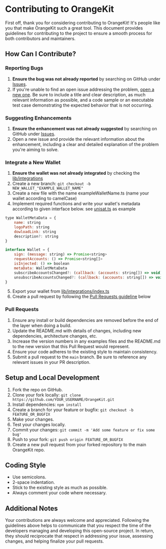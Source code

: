 # Contributing to OrangeKit

First off, thank you for considering contributing to OrangeKit! It's people like
you that make OrangeKit such a great tool. This document provides guidelines for
contributing to the project to ensure a smooth process for both contributors and
maintainers.

## How Can I Contribute?

### Reporting Bugs

1. **Ensure the bug was not already reported** by searching on GitHub under
   [Issues](LINK_TO_ISSUES).
2. If you're unable to find an open issue addressing the problem,
   [open a new one](LINK_TO_NEW_ISSUE). Be sure to include a title and clear
   description, as much relevant information as possible, and a code sample or
   an executable test case demonstrating the expected behavior that is not
   occurring.

### Suggesting Enhancements

1. **Ensure the enhancement was not already suggested** by searching on GitHub
   under [Issues](LINK_TO_ISSUES).
2. Open a new issue and provide the relevant information about the enhancement,
   including a clear and detailed explanation of the problem you're aiming to
   solve.

### Integrate a New Wallet

1. **Ensure the wallet was not already integrated** by checking the
   [lib/integrations](https://github.com/neu-fi/orangekit/blob/main/packages/orangekit/src/lib/integrations/index.ts)
2. Create a new branch: `git checkout -b NEW_WALLET_"EXAMPLE_WALLET_NAME"`
3. Create a new file with the name exampleWalletName.ts (name your wallet
   according to camelCase)
4. Implement required functions and write your wallet's metadata according to
   given interface below. see
   [unisat.ts](https://github.com/neu-fi/orangekit/blob/main/packages/orangekit/src/lib/integrations/unisat.ts)
   as example

```javascript
type WalletMetaData = {
	name: string
	logoPath: string
	dowloadLink: string
	description?: string
}

interface Wallet = {
	sign: (message: string) => Promise<string>
	requestAccounts: () => Promise<string[]>
	isInjected: () => boolean
	metaData: WalletMetaData
	subscribeAccountsChanged?: (callback: (accounts: string[]) => void) => void
	unsubscribeAccountsChanged?: (callback: (accounts: string[]) => void) => void
}
```

5. Export your wallet from
   [lib/integrations/index.ts](https://github.com/neu-fi/orangekit/blob/main/packages/orangekit/src/lib/integrations/index.ts)
6. Create a pull request by following the
   [Pull Requests guideline](#pull-requests) below

### Pull Requests

1. Ensure any install or build dependencies are removed before the end of the
   layer when doing a build.
2. Update the README.md with details of changes, including new dependencies,
   architecture changes, etc.
3. Increase the version numbers in any examples files and the README.md to the
   new version that this Pull Request would represent.
4. Ensure your code adheres to the existing style to maintain consistency.
5. Submit a pull request to the `main` branch. Be sure to reference any relevant
   issues in your PR description.

## Setup and Local Development

1. Fork the repo on GitHub.
2. Clone your fork locally:
   `git clone https://github.com/YOUR_USERNAME/OrangeKit.git`
3. Install dependencies: `npm install`
4. Create a branch for your feature or bugfix:
   `git checkout -b FEATURE_OR_BUGFIX`
5. Make your changes.
6. Test your changes locally.
7. Commit your changes: `git commit -m 'Add some feature or fix some bug'`
8. Push to your fork: `git push origin FEATURE_OR_BUGFIX`
9. Create a new pull request from your forked repository to the main OrangeKit
   repo.

## Coding Style

- Use semicolons.
- 2-space indentation.
- Stick to the existing style as much as possible.
- Always comment your code where necessary.

## Additional Notes

Your contributions are always welcome and appreciated. Following the guidelines
above helps to communicate that you respect the time of the developers managing
and developing this open-source project. In return, they should reciprocate that
respect in addressing your issue, assessing changes, and helping finalize your
pull requests.
